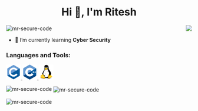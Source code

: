 <h1 align="center">Hi 👋, I'm Ritesh</h1>
<img align="right" src="https://www.analyticsinsight.net/wp-content/uploads/2022/05/Why-cybersecurity-jobs-should-be-more-than-We-didnt-get-hacked.gif">

<p align="left"> <img src="https://komarev.com/ghpvc/?username=mr-secure-code&label=Profile%20views&color=0e75b6&style=flat" alt="mr-secure-code" /> </p>

- 🌱 I’m currently learning **Cyber Security**

<p align="left">
</p>

<h3 align="left">Languages and Tools:</h3>
<p align="left"> <a href="https://www.cprogramming.com/" target="_blank" rel="noreferrer"> <img src="https://raw.githubusercontent.com/devicons/devicon/master/icons/c/c-original.svg" alt="c" width="40" height="40"/> </a> <a href="https://www.w3schools.com/cpp/" target="_blank" rel="noreferrer"> <img src="https://raw.githubusercontent.com/devicons/devicon/master/icons/cplusplus/cplusplus-original.svg" alt="cplusplus" width="40" height="40"/> </a> <a href="https://www.linux.org/" target="_blank" rel="noreferrer"> <img src="https://raw.githubusercontent.com/devicons/devicon/master/icons/linux/linux-original.svg" alt="linux" width="40" height="40"/> </a> </p>

<p><img align="left" src="https://github-readme-stats.vercel.app/api/top-langs?username=mr-secure-code&show_icons=true&locale=en&layout=compact" alt="mr-secure-code" /></p>

<p>&nbsp;<img align="center" src="https://github-readme-stats.vercel.app/api?username=mr-secure-code&show_icons=true&locale=en" alt="mr-secure-code" /></p>

<p><img align="center" src="https://github-readme-streak-stats.herokuapp.com/?user=mr-secure-code&" alt="mr-secure-code" /></p>
